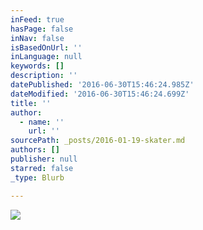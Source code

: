 ```yaml
---
inFeed: true
hasPage: false
inNav: false
isBasedOnUrl: ''
inLanguage: null
keywords: []
description: ''
datePublished: '2016-06-30T15:46:24.985Z'
dateModified: '2016-06-30T15:46:24.699Z'
title: ''
author:
  - name: ''
    url: ''
sourcePath: _posts/2016-01-19-skater.md
authors: []
publisher: null
starred: false
_type: Blurb

---
```

![](https://the-grid-user-content.s3-us-west-2.amazonaws.com/0362789f-aebd-4788-92a6-4c228c19c4d6.jpg)